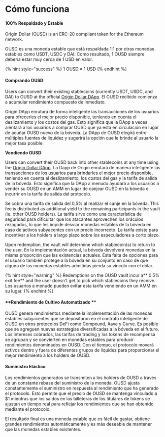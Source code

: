 # Cómo funciona

#### 100% Respaldado y Estable

Origin Dollar (OUSD) is an ERC-20 compliant token for the Ethereum network.

OUSD es una moneda estable que está respaldada 1:1 por otras monedas estables como USDT, USDC y DAI. Como resultado, 1 OUSD siempre debería estar muy cerca de 1 USD en valor.

{% hint style="success" %}
1 OUSD = 1 USD
{% endhint %}

#### Comprando OUSD

Users can convert their existing stablecoins (currently USDT, USDC, and DAI) to OUSD at the official [Origin Dollar DApp](https://www.ousd.com). El OUSD recibido comienza a acumular rendimiento compuesto de inmediato.

Origin DApp enrutará de forma inteligente las transacciones de los usuarios para ofrecerles el mejor precio disponible, teniendo en cuenta el deslizamiento y los costos del gas. Esto significa que la DApp a veces alentará a los usuarios a comprar OUSD que ya está en circulación en lugar de acuñar OUSD nuevo de la bóveda. La DApp de OUSD elegirá entre múltiples fuentes de liquidez y sugerirá la opción que le brinde al usuario la mejor tasa posible.

**Vendiendo OUSD**

Users can convert their OUSD back into other stablecoins at any time using the [Origin Dollar DApp](https://www.ousd.com). La Dapp de Origin enrutará de manera inteligente las transacciones de los usuarios para brindarles el mejor precio disponible, teniendo en cuenta el deslizamiento, los costos del gas y la tarifa de salida de la bóveda. Esto significa que la DApp a menudo ayudará a los usuarios a vender su OUSD en un AMM en lugar de canjear OUSD en la bóveda e incurrir en la tarifa de salida del protocolo.

Se cobra una tarifa de salida del 0,5% al realizar el canje en la bóveda. This fee is distributed as additional yield to the remaining participants in the vault (ie. other OUSD holders). La tarifa sirve como una característica de seguridad para dificultar que los atacantes aprovechen los oráculos rezagados, lo que les impide desviar monedas estables de la bóveda en caso de activos subyacentes con un precio incorrecto. La tarifa existe para incentivar a los holders a largo plazo sobre los especuladores a corto plazo.

Upon redemption, the vault will determine which stablecoin(s) to return to the user. En la implementación actual, la bóveda devolverá monedas en la misma proporción que las existencias actuales. Esta falta de opciones para el usuario también protege a la bóveda en su conjunto en caso de que alguna de las monedas estables admitidas pierda su vínculo con el dólar.

{% hint style="warning" %}
Redemptions on the OUSD vault incur a** 0.5% exit fee** and the user doesn't get to pick which stablecoins they receive. Los usuarios a menudo pueden evitar esta tarifa vendiendo en un AMM en su lugar.
{% endhint %}

#### **Rendimiento de Cultivo Automatizado **

OUSD genera rendimientos mediante la implementación de las monedas estables subyacentes que se depositaron en el contrato inteligente de OUSD en otros protocolos DeFi como Compound, Aave y Curve. Es posible que se agreguen nuevas estrategias diversificadas a la bóveda en el futuro. Los intereses cobrados, las tarifas de trading y los tokens de recompensa se agrupan y se convierten en monedas estables para producir rendimientos denominados en OUSD. Con el tiempo, el protocolo moverá activos dentro y fuera de diferentes grupos de liquidez para proporcionar el mejor rendimiento a los holders de OUSD.

#### **Suministro Elástico**

Los rendimientos generados se transmiten a los holders de OUSD a través de un constante rebase del suministro de la moneda. OUSD ajusta constantemente el suministro en respuesta al rendimiento que ha generado el protocolo. Esto permite que el precio de OUSD se mantenga vinculado a $1 mientras que los saldos en las billeteras de los titulares de tokens se ajustan en tiempo real para reflejar los rendimientos que se han obtenido mediante el protocolo.

El resultado final es una moneda estable que es fácil de gastar, obtiene grandes rendimientos automáticamente y es más deseable de mantener que las monedas estables existentes.
